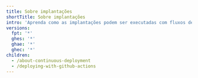 ```yaml
---
title: Sobre implantações
shortTitle: Sobre implantações
intro: 'Aprenda como as implantações podem ser executadas com fluxos de trabalho de {% data variables.product.prodname_actions %}.'
versions:
  fpt: '*'
  ghes: '*'
  ghae: '*'
  ghec: '*'
children:
  - /about-continuous-deployment
  - /deploying-with-github-actions
---
```



